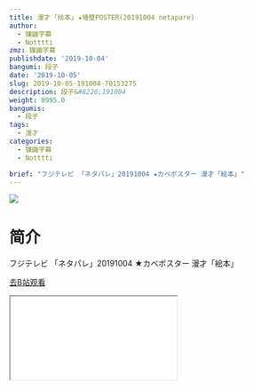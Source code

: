 ```yaml
---
title: 漫才 ｢绘本｣ ★墙壁POSTER(20191004 netapare)
author:
  - 镰鼬字幕
  - Notttti
zmz: 镰鼬字幕
publishdate: '2019-10-04'
bangumi: 段子
date: '2019-10-05'
slug: 2019-10-05-191004-70153275
description: 段子&#8226;191004
weight: 8995.0
bangumis:
  - 段子
tags:
  - 漫才
categories:
  - 镰鼬字幕
  - Notttti

brief: "フジテレビ 「ネタパレ」20191004 ★カベポスター 漫才「絵本」"
---
```

![](https://raw.githubusercontent.com/tcgriffith/owaraisite/master/static/tmpimg/fc97c47538d997457578e603abb3bdd4696bd240.jpg.480.jpg)
# 简介  
フジテレビ
「ネタパレ」20191004
★カベポスター 漫才「絵本」  

[去B站观看](https://www.bilibili.com/video/av70153275/)
<div class ="resp-container"><iframe class="testiframe" src="//player.bilibili.com/player.html?aid=70153275"", scrolling="no", allowfullscreen="true" > </iframe></div> 
